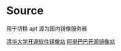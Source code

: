 # Source

用于切换 apt 源为国内镜像服务器

[清华大学开源软件镜像站](https://mirrors.tuna.tsinghua.edu.cn/)
[阿里巴巴开源镜像站](https://opsx.alibaba.com/mirror)